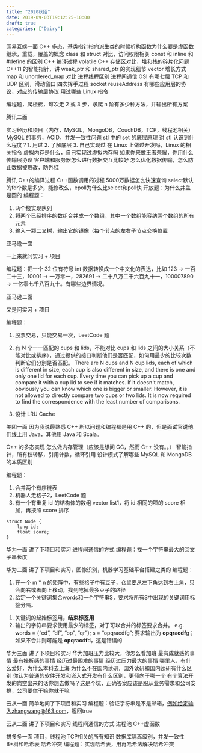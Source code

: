 ```yaml
---
title: "2020秋招"
date: 2019-09-03T19:12:25+10:00
draft: true
categories: ["Dairy"]
---
```


网易互娱一面
C++ 多态，基类指针指向派生类的时候析构函数为什么要是虚函数
继承，重载，覆盖的概念
class 和 struct 对比，访问权限相关
const 和 inline 和 #define 的区别
C++ 编译过程
volatile
C++ 存储区对比，堆和栈的碎片化问题
C++11 的智能指针，讲 weak_ptr 和 shared_ptr 的实现细节
vector 增长方式
map 和 unordered_map 对比
进程线程区别
进程间通信
OSI 有哪七层
TCP 和 UDP 区别，滑动窗口
四次挥手过程
socket reuseAddress
有哪些应用层的协议，对应的传输层协议
用过哪些 Linux 指令

编程题，爬楼梯，每次走 2 或 3 步，求爬 n 阶有多少种方法，并输出所有方案

腾讯二面

实习经历和项目（内存，MySQL，MongoDB，CouchDB，TCP，线程池相关）
MySQL 的事务，ACID，并发一致性问题
stl 中的 set 的底层原理
对 stl 认识到什么程度？1. 用过 2. 了解底层 3. 自己实现过
在 Linux 上做过开发吗，Linux 的相关指令
虚拟内存是什么，自己实现过虚拟内存吗
如果你来做王者荣耀，你用什么传输层协议
客户端和服务器怎么进行数据交互比较好
怎么优化数据传输，怎么防止数据被篡改，防外挂

腾讯
C++的编译过程
C++函数调用的过程
5000万数据怎么快速查询
select默认的fd个数是多少，能修改么，epoll为什么比select和poll快
开放题：为什么井盖是圆的
编程题：
1. 两个栈实现队列
2. 将两个已经排序的数组合并成一个数组，其中一个数组能容纳两个数组的所有元素
3. 输入一颗二叉树，输出它的镜像（每个节点的左右子节点交换位置

亚马逊一面

一上来就问实习 + 项目

编程题：把一个 32 位有符号 int 数据转换成一个中文化的表达，比如 123 -> 一百二十三，10001 -> 一万零一，282691 -> 二十八万二千六百九十一，100007890 -> 一亿零七千八百九十。有哪些边界情况。

亚马逊二面

又是问实习 + 项目

编程题：

1. 股票交易，只能交易一次，LeetCode 题

2. 有 N 个一一匹配的 cups 和 lids，不能对比 cups 和 lids 之间的大小关系（不能对比或排序），通过提供的接口判断他们是否匹配，如何用最少的比较次数判断它们分别是否匹配。
There are N cups and N cup lids, each of which is different in size, each cup is also different in size, and there is one and only one lid for each cup. Every time you can pick up a cup and compare it with a cup lid to see if it matches. If it doesn't match, obviously you can know which one is bigger or smaller. 
However, it is not allowed to directly compare two cups or two lids. It is now required to find the correspondence with the least number of comparisons.

3. 设计 LRU Cache

美团一面
因为我说最熟悉 C++ 所以问题和编程都是用 C++ 的，但是面试官说他们线上用 Java，其他用 Java 和 Scala。

C++ 的多态实现
怎么做内存管理（应该是想问 GC，然而 C++ 没有。。）
智能指针，所有权转移，引用计数，循环引用
设计模式了解哪些
MySQL 和 MongoDB 的本质区别

编程题：
1. 合并两个有序链表
2. 机器人走格子2，LeetCode 题
3. 有一个有重复 id 的结构体的数组 vector<Node> list1，将 id 相同的项的 score 相加，再按照 score 排序

```
struct Node {
    long id;
    float score;
}
```


华为一面
讲了下项目和实习
进程间通信的方式
编程题：找一个字符串最大的回文子串长度

华为二面
讲了下项目和实习，图像识别，机器学习基础平台搭建之类的
编程题：
1. 在一个 m * n 的矩阵中，有些格子中有豆子，仓鼠要从左下角达到右上角，只会向右或者向上移动，找到吃掉最多豆子的路径
2. 给定一个关键词集合words和一个字符串S，要求将所有S中出现的关键词用标签分隔。
  1) 关键词的起始标签用<b>，结束标签用</b>
  2) 输出的字符串要求使用最少的标签，对于可以合并的标签要求合并。
  e.g. words = {“cd”, “df”, “op”, “qr”}; s = “opqracdfg”; 要求输出为 <b>opqr</b>a<b>cdf</b>g；如果不合并则可能是 <b>op</b><b>qr</b>a<b>c</b>d<b>f</b>d，这是错误的

华为三面
讲了下项目和实习
华为加班压力比较大，你怎么看加班
最有成就感的事情
最有挫折感的事情
经历过最困难的事情
经历过压力最大的事情
哪里人，有什么爱好，为什么本科去上海
为什么不在国内读研，国外读研和国内读研有什么区别
你认为普通的软件开发和嵌入式开发有什么区别，更倾向于哪一个
有个算法开发的岗空出来的话你想去做吗？这是个坑，正确答案应该是服从业务需求和公司安排，公司要你干嘛你就干嘛

云从一面
简单地问了下项目和实习
编程题：验证字符串是不是邮箱，例如给定输入zhangwang@163.com，返回true

云从二面
讲了下项目和实习
线程间通信的方式
进程池
C++虚函数

拼多多一面
项目，线程池
TCP相关的所有知识
数据库隔离级别，并发一致性
B+树和哈希表
哈希冲突
编程题：实现哈希表，用再哈希法解决哈希冲突